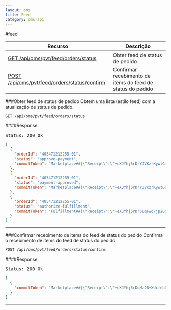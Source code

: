 ```yaml
---
layout: oms
title: Feed
category: oms-api
---
```


#feed

<table class="table">
  <thead>
    <tr>
      <th>Recurso</th>
      <th>Descrição</th>
    </tr>
  </thead>

  <tbody>
    <tr>
      <td><a href="#obter-feed-de-status-de-pedido">GET /api/oms/pvt/feed/orders/status</a></td>
      <td>Obter feed de status de pedido</td>
    </tr>
    <tr>
      <td><a href="#confirmar-recebimento-de-items-do-feed-de-status-do-pedido.">POST /api/oms/pvt/feed/orders/status/confirm</a></td>
      <td>Confirmar recebimento de items do feed de status do pedido</td>
    </tr>
  </tbody>
</table>

###Obter feed de status de pedido
Obtem uma lista (estilo feed) com a atualização de status de pedido.

```
GET /api/oms/pvt/feed/orders/status
```

####Response
<pre class="headers">
Status: 200 Ok
</pre>
```json
[
  {
    "orderId": "405471212255-01",
    "status": "approve-payment",
    "commitToken": "Marketplace##{\"Receipt\":\"+eXJYhj5rDrYJVKzrKywtGizy7tIyLyKu7epkGL2PQG2PVTLXe4KqFMz7w2QErLd6h8QPQlucswf3UwuSlPJx91tF3S38RiOWDsPvUG5lY3KKEkIc3lueyjIJXJccIO5R4NljmtDKZDCq1+VVPQpBmuepOTAH0wnr2oHBtT1iLhR1EAWhTyoQWwQmkYQLTvfauv9lLvVnp65br3WQ3JSJAFJ6EM5bBXA/9jTZmWyDnUhMgQdU0VcXZN7MCePG6x+ay2hQarGFoLyUPOqsTHqne5Ivaim3LHzW3B7Pai+dqE=\",\"PublisheId\":\"C0111A50CEB244E59C95422870127A4F\",\"PublisheId_Item\":\"C0111A50CEB244E59C95422870127A4F\",\"EventId\":\"3b96ccf3-4211-4c39-8a0f-a22550fa2111\",\"LastSendOverwrite\":null}"
  },
  {
    "orderId": "405471212255-01",
    "status": "payment-approved",
    "commitToken": "Marketplace##{\"Receipt\":\"+eXJYhj5rDrYJVKzrKywtGizy7tIyLyKN9X02H8v6Je2PVTLXe4KqLOxPnb3MaAnE5rKYaGhO48f3UwuSlPJx91tF3S38RiOWDsPvUG5lY3KKEkIc3lueyjIJXJccIO5R4NljmtDKZDCq1+VVPQpBmuepOTAH0wnr2oHBtT1iLhR1EAWhTyoQWwQmkYQLTvfauv9lLvVnp5j83q30UOyOP7ecvmWd/F/DVbSLRHwQFe6HFsXrWzwoya9wGOwABeGay2hQarGFoKgW6S8dC2OK+5Ivaim3LHzW3B7Pai+dqE=\",\"PublisheId\":\"C0111A50CEB244E59C95422870127A4F\",\"PublisheId_Item\":\"C0111A50CEB244E59C95422870127A4F\",\"EventId\":\"436f136a-628e-4c51-a491-e1fdb95a7773\",\"LastSendOverwrite\":null}"
  },
  {
    "orderId": "405471212255-01",
    "status": "authorize-fulfillment",
    "commitToken": "Fulfillment##{\"Receipt\":\"+eXJYhj5rDr5UqFwq7jp2Gizy7tIyLyKZL8nsUys9SjFMpcjmMzKYb0iEG6qS595jqgV22jyQyRF/0nm+GKP+T+Ccau4q1NZSQK4V33yi8mT5/+4UpjB73tW2DXNUqlJOtMXARrHsdHeaU2CJCpPLL+yAM+k8jkFWCdtppQr1qMKjjAm4blB2oICoUvvRwS0xv7I35kS1/uV6ZNfG7XxzIL73xpGnvb44wYLIlHHcyzQdYGw8gayboITTTdWaz1p2YSyPEnWn78FbhWojnPD0d9nm3NEteb0CaZfd2weymg=\",\"PublisheId\":\"C0111A50CEB244E59C95422870127A4F\",\"PublisheId_Item\":\"C0111A50CEB244E59C95422870127A4F\",\"EventId\":\"eab38ee6-67ff-4053-ae11-697dc51e9e47\",\"LastSendOverwrite\":null}"
  }
]
```
---

###Confirmar recebimento de items do feed de status do pedido
Confirma o recebimento de items do feed de status do pedido.

```
POST /api/oms/pvt/feed/orders/status/confirm
```

####Response
<pre class="headers">
Status: 200 Ok
</pre>
```json
[
  {
    "commitToken": "Marketplace##{\"Receipt\":\"+eXJYhj5rDqHa28+XUcfebDO4pve3TvMpPlW0ivc5STyE/40J6wxooXgBF8LZ9CdhZkFJnMYBVDwPwQtNEoZQrVtErDB2Yq2zs16QqsJuYxSrQtBfl9rMfmkO5orB9oDHSpvwL6DjDzcuJeQBBNxono/m4F6BloJEsk9BmuTmPaRI+7xsrN5Oeg8NPUoNSnsT983JPr1B+Y+TbbFjC1R8ZkvFHGVfti1QbhOwmYWTHPG08YMqla+Qwh7kUONLBXPqporF/CcqJo5YVTSu2uBcCuXkUo+OH9uUTn6hHkUROo=\",\"PublisheId\":\"C0111A50CEB244E59C95422870127A4F\",\"PublisheId_Item\":\"C0111A50CEB244E59C95422870127A4F\",\"EventId\":\"0dc05b6b-48a5-4f03-975a-a69fb6550aaa\",\"LastSendOverwrite\":null}"
  }
]
```

---

